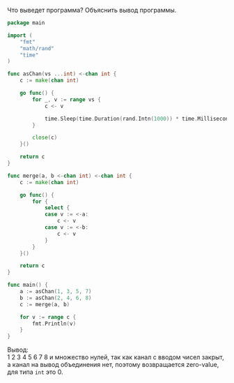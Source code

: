 Что выведет программа? Объяснить вывод программы.

```go
package main

import (
	"fmt"
	"math/rand"
	"time"
)

func asChan(vs ...int) <-chan int {
	c := make(chan int)

	go func() {
		for _, v := range vs {
			c <- v

			time.Sleep(time.Duration(rand.Intn(1000)) * time.Millisecond)
		}

		close(c)
	}()

	return c
}

func merge(a, b <-chan int) <-chan int {
	c := make(chan int)

	go func() {
		for {
			select {
			case v := <-a:
				c <- v
			case v := <-b:
				c <- v
			}
		}
	}()

	return c
}

func main() {
	a := asChan(1, 3, 5, 7)
	b := asChan(2, 4, 6, 8)
	c := merge(a, b)

	for v := range c {
		fmt.Println(v)
	}
}
```

Вывод:  
1
2
3
4
5
6
7
8
и множество нулей, так как канал с вводом чисел закрыт, а канал на вывод объединения нет, поэтому возвращается zero-value, для типа `int` это 0.
